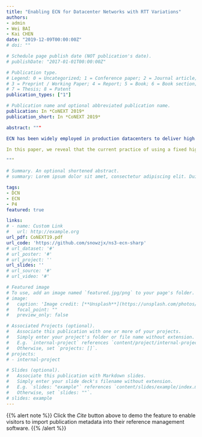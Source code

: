 ```yaml
---
title: "Enabling ECN for Datacenter Networks with RTT Variations"
authors:
- admin
- Wei BAI
- Kai CHEN
date: "2019-12-09T00:00:00Z"
# doi: ""

# Schedule page publish date (NOT publication's date).
# publishDate: "2017-01-01T00:00:00Z"

# Publication type.
# Legend: 0 = Uncategorized; 1 = Conference paper; 2 = Journal article;
# 3 = Preprint / Working Paper; 4 = Report; 5 = Book; 6 = Book section;
# 7 = Thesis; 8 = Patent
publication_types: ["1"]

# Publication name and optional abbreviated publication name.
publication: In *CoNEXT 2019*
publication_short: In *CoNEXT 2019*

abstract: """

ECN has been widely employed in production datacenters to deliver high throughput low latency communications. Despite being successful, prior ECN-based transports have an important drawback: they adopt a fixed RTT value in calculating instantaneous ECN marking threshold while overlooking the RTT variations in practice. 

In this paper, we reveal that the current practice of using a fixed high-percentile RTT for ECN threshold calculation can lead to persistent queue buildups, significantly increasing packet latency. On the other hand, directly adopting lower percentile RTTs results in throughput degradation. To handle the problem, we introduce \sys, a simple yet effective solution to enable ECN for RTT variations. At its heart, \sys inherits the current instantaneous ECN marking (based on a high-percentile RTT) to achieve high throughput and burst tolerance, while further marking packets (conservatively) upon detecting long-term queue buildups to eliminate unnecessary queueing delay without degrading throughput. We implement \sys on a Barefoot Tofino switch and evaluate it through extensive testbed experiments and large-scale simulations. Our evaluation confirms that \sys can effectively reduce latency without hurting throughput. For example, compared to the current practice, \sys achieves up to $23.4\%$ ($31.2\%$) lower average (99th percentile) flow completion time (FCT) for short flows while delivering similar FCT for large flows under production workloads.

"""

# Summary. An optional shortened abstract.
# summary: Lorem ipsum dolor sit amet, consectetur adipiscing elit. Duis posuere tellus ac convallis placerat. Proin tincidunt magna sed ex sollicitudin condimentum.

tags:
- DCN
- ECN
- P4
featured: true

links:
# - name: Custom Link
#   url: http://example.org
url_pdf: CoNEXT19.pdf
url_code: 'https://github.com/snowzjx/ns3-ecn-sharp'
# url_dataset: '#'
# url_poster: '#'
# url_project: ''
url_slides: ''
# url_source: '#'
# url_video: '#'

# Featured image
# To use, add an image named `featured.jpg/png` to your page's folder. 
# image:
#   caption: 'Image credit: [**Unsplash**](https://unsplash.com/photos/pLCdAaMFLTE)'
#   focal_point: ""
#   preview_only: false

# Associated Projects (optional).
#   Associate this publication with one or more of your projects.
#   Simply enter your project's folder or file name without extension.
#   E.g. `internal-project` references `content/project/internal-project/index.md`.
#   Otherwise, set `projects: []`.
# projects:
# - internal-project

# Slides (optional).
#   Associate this publication with Markdown slides.
#   Simply enter your slide deck's filename without extension.
#   E.g. `slides: "example"` references `content/slides/example/index.md`.
#   Otherwise, set `slides: ""`.
# slides: example
---
```


{{% alert note %}}
Click the *Cite* button above to demo the feature to enable visitors to import publication metadata into their reference management software.
{{% /alert %}}

<!-- {{% alert note %}}
Click the *Slides* button above to demo Academic's Markdown slides feature.
{{% /alert %}} -->

<!-- Supplementary notes can be added here, including [code and math](https://sourcethemes.com/academic/docs/writing-markdown-latex/). -->

